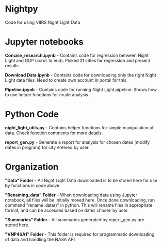 # Nightpy
Code for using VIIRS Night Light Data

# Jupyter notebooks

<b>Concise_research.ipynb</b> - Contains code for regression between Night Light and GDP (scroll to end). Picked 21 cities for regression and present results.

<b>Download Data.ipynb</b>    - Contains code for downloading only the right Night Light data files. Need to create own account in portal for this.

<b>Pipeline.ipynb</b>         - Contains code for running Night Light pipeline. Shows how to use helper functions for crude analysis.

# Python Code

<b>night_light_utils.py</b>   - Contains helper functions for simple manipulation of data. Check function comments for more details.

<b>report_gen.py</b>          - Generate a report for analysis for chosen dates (modify dates in program) for city entered by user.

# Organization

<b>"Data" Folder</b>          - All Night Light Data downloaded is to be stored here for use by functions in code above.

<b>"Renaming_data" Folder</b> - When downloading data using Jupyter notebook, all files will be initially moved here. Once done downloading, run command "rename_data()" in python. This will rename files in appropriate format, and can be accessed based on dates chosen by user.

<b>"Summaries" Folder</b>     - All summaries generated by report_gen.py are stored here.

<b>"VNP46A1" Folder</b>       - This folder is required for programmatic downloading of data and handling the NASA API

